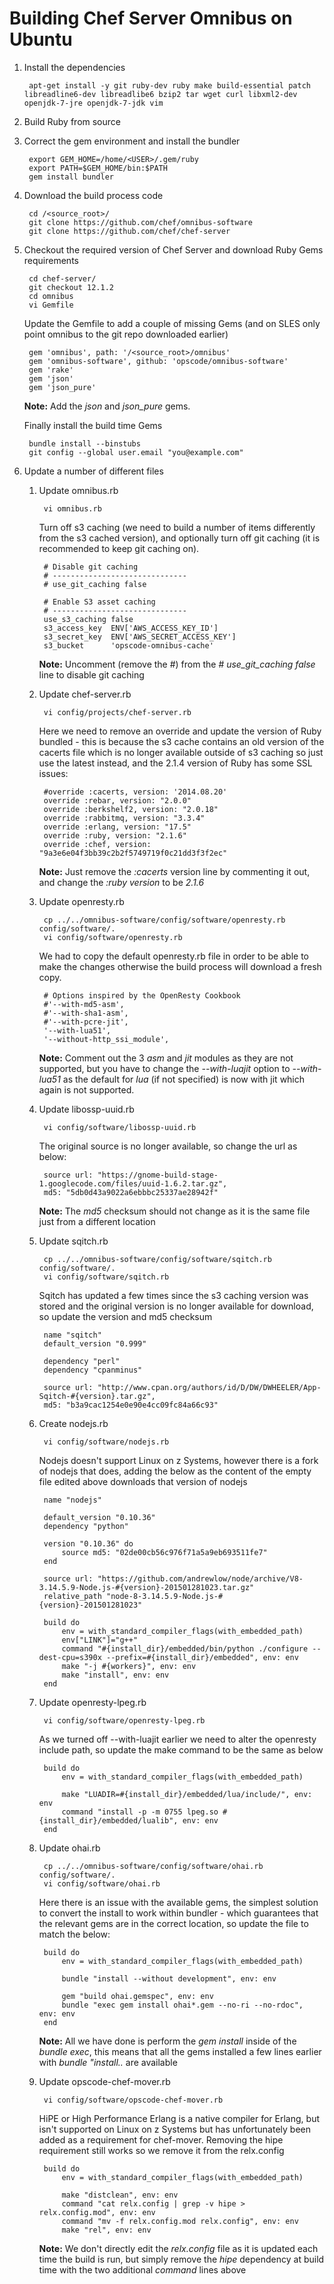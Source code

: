 # Building Chef Server Omnibus on Ubuntu

1. Install the dependencies 

		apt-get install -y git ruby-dev ruby make build-essential patch libreadline6-dev libreadlibe6 bzip2 tar wget curl libxml2-dev openjdk-7-jre openjdk-7-jdk vim 

2. Build Ruby from source

3. Correct the gem environment and install the bundler
	
		export GEM_HOME=/home/<USER>/.gem/ruby
		export PATH=$GEM_HOME/bin:$PATH
		gem install bundler
	
4. Download the build process code
	
		cd /<source_root>/
		git clone https://github.com/chef/omnibus-software
		git clone https://github.com/chef/chef-server

5. Checkout the required version of Chef Server and download Ruby Gems requirements

		cd chef-server/
		git checkout 12.1.2
		cd omnibus
		vi Gemfile
	
	Update the Gemfile to add a couple of missing Gems (and on SLES only point omnibus to the git repo downloaded earlier)
	
		gem 'omnibus', path: '/<source_root>/omnibus'
		gem 'omnibus-software', github: 'opscode/omnibus-software'
		gem 'rake'
		gem 'json'
		gem 'json_pure'
	
	**Note:** Add the *json* and *json_pure* gems.
	
	Finally install the build time Gems

		bundle install --binstubs
		git config --global user.email "you@example.com"
	
6. Update a number of different files
	
	1. Update omnibus.rb
	
			vi omnibus.rb
	
		Turn off s3 caching (we need to build a number of items differently from the s3 cached version), and optionally turn off git caching (it is recommended to keep git caching on).

			# Disable git caching
			# ------------------------------
			# use_git_caching false
			
			# Enable S3 asset caching
			# ------------------------------
			use_s3_caching false
			s3_access_key  ENV['AWS_ACCESS_KEY_ID']
			s3_secret_key  ENV['AWS_SECRET_ACCESS_KEY']
			s3_bucket      'opscode-omnibus-cache'
				
		**Note:** Uncomment (remove the #) from the # *use_git_caching false* line to disable git caching
		
	2. Update chef-server.rb

			vi config/projects/chef-server.rb

		Here we need to remove an override and update the version of Ruby bundled - this is because the s3 cache contains an old version of the cacerts file which is no longer available outside of s3 caching so just use the latest instead, and the 2.1.4 version of Ruby has some SSL issues:

			#override :cacerts, version: '2014.08.20'
			override :rebar, version: "2.0.0"
			override :berkshelf2, version: "2.0.18"
			override :rabbitmq, version: "3.3.4"
			override :erlang, version: "17.5"
			override :ruby, version: "2.1.6"
			override :chef, version: "9a3e6e04f3bb39c2b2f5749719f0c21dd3f3f2ec"
		
		**Note:** Just remove the *:cacerts* version line by commenting it out, and change the *:ruby version* to be *2.1.6*
	
	3. Update openresty.rb

			cp ../../omnibus-software/config/software/openresty.rb config/software/.
			vi config/software/openresty.rb
		
		We had to copy the default openresty.rb file in order to be able to make the changes otherwise the build process will download a fresh copy.
				
			# Options inspired by the OpenResty Cookbook
			#'--with-md5-asm',
			#'--with-sha1-asm',
			#'--with-pcre-jit',
			'--with-lua51',
			'--without-http_ssi_module',

		**Note:** Comment out the 3 *asm* and *jit* modules as they are not supported, but you have to change the *--with-luajit* option to *--with-lua51* as the default for *lua* (if not specified) is now with jit which again is not supported.
		
	4. Update libossp-uuid.rb

			vi config/software/libossp-uuid.rb
			
		The original source is no longer available, so change the url as below:

			source url: "https://gnome-build-stage-1.googlecode.com/files/uuid-1.6.2.tar.gz",
			md5: "5db0d43a9022a6ebbbc25337ae28942f"

		**Note:** The *md5* checksum should not change as it is the same file just from a different location
		
	5. Update sqitch.rb

			cp ../../omnibus-software/config/software/sqitch.rb config/software/.
			vi config/software/sqitch.rb

		Sqitch has updated a few times since the s3 caching version was stored and the original version is no longer available for download, so update the version and md5 checksum

			name "sqitch"
			default_version "0.999"

			dependency "perl"
			dependency "cpanminus"

			source url: "http://www.cpan.org/authors/id/D/DW/DWHEELER/App-Sqitch-#{version}.tar.gz",
			md5: "b3a9cac1254e0e90e4cc09fc84a66c93"
			
	6. Create nodejs.rb

			vi config/software/nodejs.rb
		
		Nodejs doesn't support Linux on z Systems, however there is a fork of nodejs that does, adding the below as the content of the empty file edited above downloads that version of nodejs

			name "nodejs"   

			default_version "0.10.36"
			dependency "python"

			version "0.10.36" do
				source md5: "02de00cb56c976f71a5a9eb693511fe7"
			end

			source url: "https://github.com/andrewlow/node/archive/V8-3.14.5.9-Node.js-#{version}-201501281023.tar.gz"
			relative_path "node-8-3.14.5.9-Node.js-#{version}-201501281023"

			build do
				env = with_standard_compiler_flags(with_embedded_path)
				env["LINK"]="g++"
				command "#{install_dir}/embedded/bin/python ./configure --dest-cpu=s390x --prefix=#{install_dir}/embedded", env: env
				make "-j #{workers}", env: env
				make "install", env: env
			end	
	
	7. Update openresty-lpeg.rb

			vi config/software/openresty-lpeg.rb

		As we turned off --with-luajit earlier we need to alter the openresty include path, so update the make command to be the same as below

			build do
				env = with_standard_compiler_flags(with_embedded_path)

				make "LUADIR=#{install_dir}/embedded/lua/include/", env: env
				command "install -p -m 0755 lpeg.so #{install_dir}/embedded/lualib", env: env
			end
	
	8. Update ohai.rb

			cp ../../omnibus-software/config/software/ohai.rb config/software/.
			vi config/software/ohai.rb

		Here there is an issue with the available gems, the simplest solution to convert the install to work within bundler - which guarantees that the relevant gems are in the correct location, so update the file to match the below:

			build do
				env = with_standard_compiler_flags(with_embedded_path)

				bundle "install --without development", env: env

				gem "build ohai.gemspec", env: env
				bundle "exec gem install ohai*.gem --no-ri --no-rdoc", env: env
			end
		
		**Note:** All we have done is perform the *gem install* inside of the *bundle exec*, this means that all the gems installed a few lines earlier with *bundle "install..* are available
		
	9. Update opscode-chef-mover.rb

			vi config/software/opscode-chef-mover.rb

		HiPE or High Performance Erlang is a native compiler for Erlang, but isn't supported on Linux on z Systems but has unfortunately been added as a requirement for chef-mover. Removing the hipe requirement still works so we remove it from the relx.config

			build do
				env = with_standard_compiler_flags(with_embedded_path)
	
				make "distclean", env: env
				command "cat relx.config | grep -v hipe > relx.config.mod", env: env
				command "mv -f relx.config.mod relx.config", env: env
				make "rel", env: env

		**Note:** We don't directly edit the *relx.config* file as it is updated each time the build is run, but simply remove the *hipe* dependency at build time with the two additional *command* lines above
